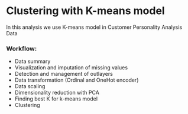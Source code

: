 # Clustering with K-means model 
In this analysis we use  K-means model in Customer Personality Analysis Data 

### Workflow:
- Data summary
- Visualization and imputation of missing values
- Detection and management of outlayers
- Data transformation (Ordinal and OneHot encoder)
- Data scaling 
- Dimensionality reduction with PCA
- Finding best K for k-means model
- Clustering 
